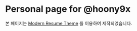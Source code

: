 # Personal page for @hoony9x

본 페이지는 [Modern Resume Theme](https://github.com/sproogen/modern-resume-theme) 를 이용하여 제작되었습니다.
